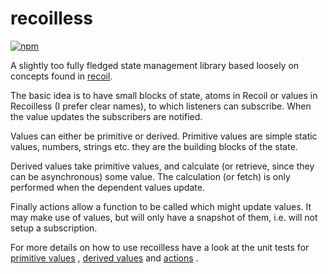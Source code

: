 # recoilless

[![npm](https://img.shields.io/npm/v/@jaybeeuu/recoilless.svg)](https://www.npmjs.com/package/@jaybeeuu/recoilless)

A slightly too fully fledged state management library based loosely on concepts found in [recoil](https://recoiljs.org/).

The basic idea is to have small blocks of state,
atoms in Recoil or values in Recoilless (I prefer clear names),
to which listeners can subscribe.
When the value updates the subscribers are notified.

Values can either be primitive or derived.
Primitive values are simple static values, numbers, strings etc. they are the building blocks of the state.

Derived values take primitive values,
and calculate (or retrieve, since they can be asynchronous) some value.
The calculation (or fetch) is only performed when the dependent values update.

Finally actions allow a function to be called which might update values. It may make use of values, but will only have a snapshot of them, i.e. will not setup a subscription.

For more details on how to use recoilless have a look at the unit tests for
[primitive values](./src/store-primitive-value.spec.ts)
,
[derived values](./src/store-derived-value.spec.ts)
and
[actions](./src/store-actions.spec.ts)
.
